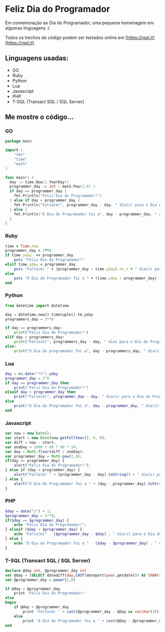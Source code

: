 # Feliz Dia do Programador
Em comemoração ao Dia do Programador, uma pequena homenagem em algumas linguagens :)

Todos os trechos de código podem ser testados online em [https://repl.it](https://repl.it)

## Linguagens usadas:
* GO
* Ruby
* Python
* Lua
* Javascript
* PHP
* T-SQL (Transact SQL / SQL Server)
 
## Me mostre o código...

### GO
```go
package main

import (
	"fmt" 
	"time"
	"math"
)

func main() {
  day := time.Now().YearDay()
  programmer_day := int ( math.Pow(2,8) )
  if day == programmer_day {
  	fmt.Println("Feliz Dia do Programador!")
  } else if day < programmer_day {
  	fmt.Println("Falta(m)", programmer_day - day, " dia(s) para o Dia do Programador.")
  } else {
  	fmt.Println("O Dia do Programador foi a", day - programmer_day, " dia(s)")	
  }
}
```

### Ruby
```ruby
time = Time.new
programmer_day = 2**8
if time.yday  == programmer_day
	puts "Feliz Dia do Programador!"
elsif time.yday < programmer_day
	puts "Falta(m) " + (programmer_day - time.yday).to_s + " dia(s) para o Dia do Programador."
else
	puts "O Dia do Programador foi a " + (time.yday - programmer_day).to_s + " dia(s)."
end
```

### Python
```python
from datetime import datetime

day = datetime.now().timetuple().tm_yday
programmers_day = 2**8

if day == programmers_day:
	print("Feliz Dia do Programador!")
elif day < programmers_day:
	print("Falta(m)", programmers_day - day, " dias para o Dia do Programador.")
else:
	print("O Dia do programador foi a", day - programmers_day, " dia(s).")
```

### Lua
```lua
day = os.date("*t").yday
programmer_day = 2^8
if day == programmer_day then
	print("Feliz Dia do Programador!")
elseif day < programmer_day then
	print("Falta(m)", programmer_day - day, " dia(s) para o Dia do Programador.")
else
	print("O Dia do Programador foi a", day - programmer_day, " dia(s).")
end
```

### Javascript
```javascript
var now = new Date();
var start = new Date(now.getFullYear(), 0, 0);
var diff = now - start;
var oneDay = 1000 * 60 * 60 * 24;
var day = Math.floor(diff / oneDay);
var programmer_day = Math.pow(2,8);
if(day == programmer_day) {
	alert("Feliz Dia do Programador!");
} else if (day < programmer_day) {
	alert("Falta(m) " + (programmer_day - day).toString() + " dia(s) para o Dia do Programador." );
} else {
	alert("O Dia do Programador foi a " + (day - programmer_day).toString() + " dia(s).")
}
```

### PHP
```php
$day = date("z") + 1; 
$programmer_day = 2**8;
if($day == $programmer_day) {
	echo "Feliz Dia do Programador!";
} elseif ($day < $programmer_day) {
	echo "Falta(m)" . ($programmer_day - $day) . " dia(s) para o Dia do Programador.";
} else {
	echo "O Dia do Programador foi a " . ($day - $programmer_day) . " dia(s).";
}
```

### T-SQL (Transact SQL / SQL Server)
```sql
declare @day int, @programmer_day int
set @day = (SELECT datediff(day,CAST(datepart(year,getdate()) AS CHAR(4)) + '-01-01',getdate()+1))
set @programmer_day = power(2,8)

if @day = @programmer_day
	print 'Feliz Dia do Programador!'
else
begin
	if @day < @programmer_day
		print 'Falta(m) ' + cast(@programmer_day - @day as varchar(3)) + ' dia(s) para o Dia do Programador.'
	else
		print 'O Dia do Programador foi a ' + cast(@day - @programmer_day as varchar(3)) + ' dia(s).'
end
```
